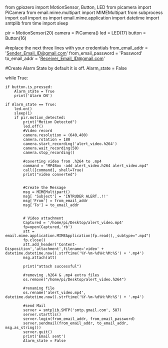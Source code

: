 from gpiozero import MotionSensor, Button, LED
from picamera import PiCamera
from email.mime.multipart import MIMEMultipart
from subprocess import call 
import os
import email.mime.application
import datetime
import smtplib
from time import sleep

pir = MotionSensor(20)
camera = PiCamera()
led = LED(17)
button = Button(16)

#replace the next three lines with your credentials
from_email_addr = 'Sender_Email_ID@gmail.com'
from_email_password = 'Password'
to_email_addr = 'Receiver_Email_ID@gmail.com'

#Create Alarm State by default it is off.
Alarm_state = False

while True:

    if button.is_pressed:
        Alarm_state = True
        print('Alarm ON')

    if Alarm_state == True:
        led.on()
        sleep(1)
        if pir.motion_detected:
            print("Motion Detected")
            led.off()
            #Video record
            camera.resolution = (640,480)
            camera.rotation = 180
            camera.start_recording('alert_video.h264')
            camera.wait_recording(50)
            camera.stop_recording()

            #coverting video from .h264 to .mp4
            command = "MP4Box -add alert_video.h264 alert_video.mp4"
            call([command], shell=True)
            print("video converted")


            #Create the Message
            msg = MIMEMultipart()
            msg[ 'Subject'] = 'INTRUDER ALERT..!!'
            msg['From'] = from_email_addr
            msg['To'] = to_email_addr


            # Video attachment
            Captured = '/home/pi/Desktop/alert_video.mp4'
            fp=open(Captured,'rb')
            att = email.mime.application.MIMEApplication(fp.read(),_subtype=".mp4")
            fp.close()
            att.add_header('Content-Disposition','attachment',filename='video' + datetime.datetime.now().strftime('%Y-%m-%d%H:%M:%S') + '.mp4')
            msg.attach(att)

            print("attach successful")

            #removing .h264 & .mp4 extra files
            os.remove("/home/pi/Desktop/alert_video.h264")

            #renaming file
            os.rename('alert_video.mp4', datetime.datetime.now().strftime('%Y-%m-%d%H:%M:%S') + '.mp4')

            #send Mail
            server = smtplib.SMTP('smtp.gmail.com', 587)
            server.starttls()
            server.login(from_email_addr, from_email_password)
            server.sendmail(from_email_addr, to_email_addr, msg.as_string())
            server.quit()
            print('Email sent')
            Alarm_state = False
